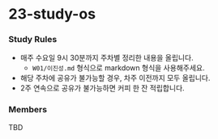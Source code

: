 # 23-study-os

### Study Rules
- 매주 수요일 9시 30분까지 주차별 정리한 내용을 올립니다.
  - `W01/이진성.md` 형식으로 markdown 형식을 사용해주세요.
- 해당 주차에 공유가 불가능할 경우, 차주 이전까지 모두 올립니다.
- 2주 연속으로 공유가 불가능하면 커피 한 잔 적립합니다.

### Members

TBD
